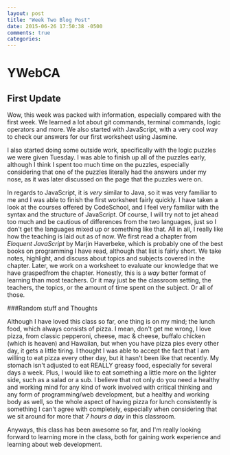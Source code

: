 ```yaml
---
layout: post
title: "Week Two Blog Post"
date: 2015-06-26 17:50:38 -0500
comments: true
categories:
---
```

# YWebCA


## First Update

Wow, this week was packed with information, especially compared with the first week. We learned a lot about git commands, terminal commands, logic operators and more. We also started with JavaScript, with a very cool way to check our answers for our first worksheet using Jasmine.

I also started doing some outside work, specifically with the logic puzzles we were given Tuesday. I was able to finish up all of the puzzles early, although I think I spent too much time on the puzzles, especially considering that one of the puzzles literally had the answers under my nose, as it was later discussed on the page that the puzzles were on.

In regards to JavaScript, it is *very* similar to Java, so it was very familiar to me and I was able to finish the first worksheet fairly quickly. I have taken a look at the courses offered by CodeSchool, and I feel very familiar with the syntax and the structure of JavaScript. Of course, I will try not to jet ahead too much and be cautious of differences from the two languages, just so I don't get the languages mixed up or something like that. All in all, I really like how the teaching is laid out as of now. We first read a chapter from *Eloquent JavaScript* by Marjin Haverbeke, which is probably one of the best books on programming I have read, although that list is fairly short. We take notes, highlight, and discuss about topics and subjects covered in the chapter. Later, we work on a worksheet to evaluate our knowledge that we have graspedfrom the chapter. Honestly, this is a *way* better format of learning than most teachers. Or it may just be the classroom setting, the teachers, the topics, or the amount of time spent on the subject. Or all of those.


###Random stuff and Thoughts

Although I have loved this class so far, one thing is on my mind; the lunch food, which always consists of pizza. I mean, don't get me wrong, I love pizza, from classic pepperoni, cheese, mac & cheese, buffalo chicken (which is heaven) and Hawaiian, but when you have pizza pies every other day, it gets a little tiring. I thought I was able to accept the fact that I am willing to eat pizza every other day, but it hasn't been like that recently. My stomach isn't adjusted to eat REALLY greasy food, especially for several days a week. Plus, I would like to eat something a little more on the lighter side, such as a salad or a sub. I believe that not only do you need a healthy and working mind for any kind of work involved with critical thinking and any form of programming/web development, but a healthy and working body as well, so the whole aspect of having pizza for lunch consistently is something I can't agree with completely, especially when considering that we sit around for more that *7 hours a day* in this classroom.

Anyways, this class has been awesome so far, and I'm really looking forward to learning more in the class, both for gaining work experience and learning about web development.

